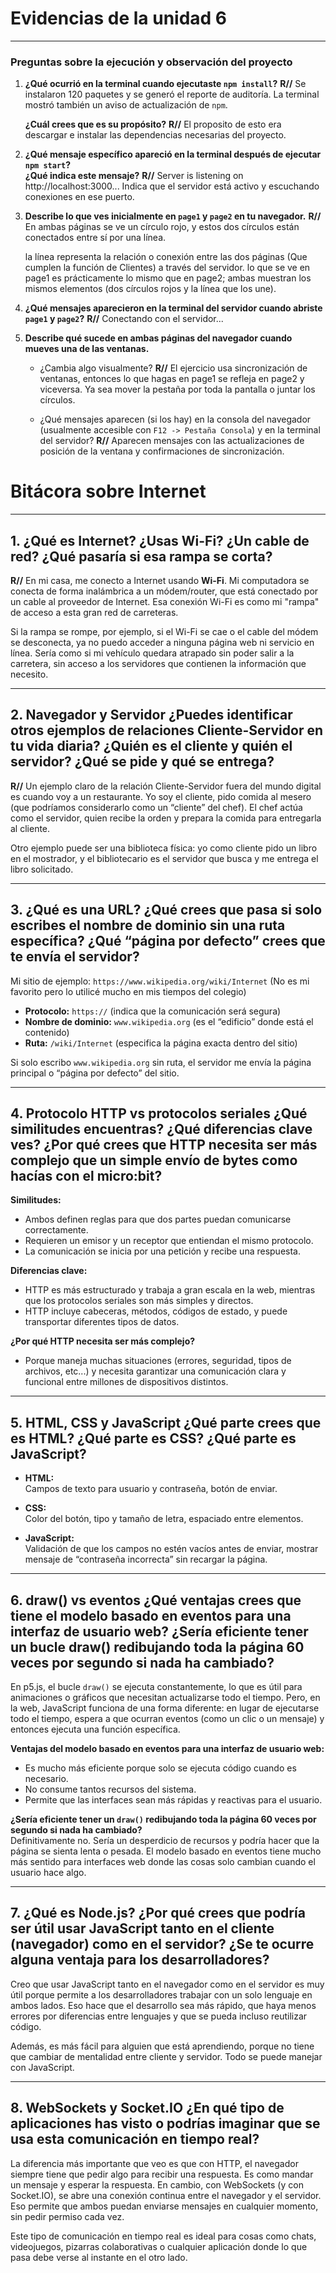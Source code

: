 # Evidencias de la unidad 6
---

### Preguntas sobre la ejecución y observación del proyecto

1. **¿Qué ocurrió en la terminal cuando ejecutaste `npm install`?** **R//** Se instalaron 120 paquetes y se generó el reporte de auditoría. La terminal mostró también un aviso de actualización de `npm`. 

   **¿Cuál crees que es su propósito?** **R//** El proposito de esto era descargar e instalar las dependencias necesarias del proyecto.

2. **¿Qué mensaje específico apareció en la terminal después de ejecutar `npm start`?**  
   **¿Qué indica este mensaje?**
   **R//** Server is listening on http://localhost:3000... Indica que el servidor está activo y escuchando conexiones en ese puerto.

4. **Describe lo que ves inicialmente en `page1` y `page2` en tu navegador.**
   **R//** En ambas páginas se ve un círculo rojo, y estos dos círculos están conectados entre sí por una línea.

   la línea representa la relación o conexión entre las dos páginas (Que cumplen la función de Clientes) a través del servidor.
   lo que se ve en page1 es prácticamente lo mismo que en page2; ambas muestran los mismos elementos (dos círculos rojos y la línea que los une).
   
6. **¿Qué mensajes aparecieron en la terminal del servidor cuando abriste `page1` y `page2`?**
   **R//** Conectando con el servidor...

7. **Describe qué sucede en ambas páginas del navegador cuando mueves una de las ventanas.**  
   - ¿Cambia algo visualmente? **R//** El ejercicio usa sincronización de ventanas, entonces lo que hagas en page1 se refleja en page2 y viceversa. Ya sea mover la pestaña por toda la pantalla o juntar los círculos.
     
   - ¿Qué mensajes aparecen (si los hay) en la consola del navegador (usualmente accesible con `F12 -> Pestaña Consola`) y en la terminal del servidor? **R//** Aparecen mensajes con las actualizaciones de posición de la ventana y confirmaciones de sincronización.

# Bitácora sobre Internet
---

## 1. **¿Qué es Internet? ¿Usas Wi-Fi?** ¿Un cable de red? ¿Qué pasaría si esa rampa se corta?
**R//** En mi casa, me conecto a Internet usando **Wi-Fi**. Mi computadora se conecta de forma inalámbrica a un módem/router, que está conectado por un cable al proveedor de Internet. Esa conexión Wi-Fi es como mi "rampa" de acceso a esta gran red de carreteras.

Si la rampa se rompe, por ejemplo, si el Wi-Fi se cae o el cable del módem se desconecta, ya no puedo acceder a ninguna página web ni servicio en línea. Sería como si mi vehículo quedara atrapado sin poder salir a la carretera, sin acceso a los servidores que contienen la información que necesito.

---

## 2. **Navegador y Servidor** ¿Puedes identificar otros ejemplos de relaciones Cliente-Servidor en tu vida diaria? ¿Quién es el cliente y quién el servidor? ¿Qué se pide y qué se entrega?
**R//** Un ejemplo claro de la relación Cliente-Servidor fuera del mundo digital es cuando voy a un restaurante. Yo soy el cliente, pido comida al mesero (que podríamos considerarlo como un “cliente” del chef). El chef actúa como el servidor, quien recibe la orden y prepara la comida para entregarla al cliente.

Otro ejemplo puede ser una biblioteca física: yo como cliente pido un libro en el mostrador, y el bibliotecario es el servidor que busca y me entrega el libro solicitado.

---

## 3. **¿Qué es una URL?** ¿Qué crees que pasa si solo escribes el nombre de dominio sin una ruta específica? ¿Qué “página por defecto” crees que te envía el servidor?

Mi sitio de ejemplo: `https://www.wikipedia.org/wiki/Internet` (No es mi favorito pero lo utilicé mucho en mis tiempos del colegio)

- **Protocolo:** `https://` (indica que la comunicación será segura)
- **Nombre de dominio:** `www.wikipedia.org` (es el “edificio” donde está el contenido)
- **Ruta:** `/wiki/Internet` (especifica la página exacta dentro del sitio)

Si solo escribo `www.wikipedia.org` sin ruta, el servidor me envía la página principal o “página por defecto” del sitio.

---

## 4. **Protocolo HTTP vs protocolos seriales** ¿Qué similitudes encuentras? ¿Qué diferencias clave ves? ¿Por qué crees que HTTP necesita ser más complejo que un simple envío de bytes como hacías con el micro:bit?

**Similitudes:**
- Ambos definen reglas para que dos partes puedan comunicarse correctamente.
- Requieren un emisor y un receptor que entiendan el mismo protocolo.
- La comunicación se inicia por una petición y recibe una respuesta.

**Diferencias clave:**
- HTTP es más estructurado y trabaja a gran escala en la web, mientras que los protocolos seriales son más simples y directos.
- HTTP incluye cabeceras, métodos, códigos de estado, y puede transportar diferentes tipos de datos.

**¿Por qué HTTP necesita ser más complejo?**
- Porque maneja muchas situaciones (errores, seguridad, tipos de archivos, etc...) y necesita garantizar una comunicación clara y funcional entre millones de dispositivos distintos.

---

## 5. **HTML, CSS y JavaScript** ¿Qué parte crees que es HTML? ¿Qué parte es CSS? ¿Qué parte es JavaScript?

- **HTML:**  
  Campos de texto para usuario y contraseña, botón de enviar.

- **CSS:**  
  Color del botón, tipo y tamaño de letra, espaciado entre elementos.

- **JavaScript:**  
  Validación de que los campos no estén vacíos antes de enviar, mostrar mensaje de “contraseña incorrecta” sin recargar la página.

---

## 6. **draw() vs eventos** ¿Qué ventajas crees que tiene el modelo basado en eventos para una interfaz de usuario web? ¿Sería eficiente tener un bucle draw() redibujando toda la página 60 veces por segundo si nada ha cambiado?

En p5.js, el bucle `draw()` se ejecuta constantemente, lo que es útil para animaciones o gráficos que necesitan actualizarse todo el tiempo. Pero, en la web, JavaScript funciona de una forma diferente: en lugar de ejecutarse todo el tiempo, espera a que ocurran eventos (como un clic o un mensaje) y entonces ejecuta una función específica.

**Ventajas del modelo basado en eventos para una interfaz de usuario web:**
- Es mucho más eficiente porque solo se ejecuta código cuando es necesario.
- No consume tantos recursos del sistema.
- Permite que las interfaces sean más rápidas y reactivas para el usuario.

**¿Sería eficiente tener un `draw()` redibujando toda la página 60 veces por segundo si nada ha cambiado?**  
Definitivamente no. Sería un desperdicio de recursos y podría hacer que la página se sienta lenta o pesada. El modelo basado en eventos tiene mucho más sentido para interfaces web donde las cosas solo cambian cuando el usuario hace algo.

---

## 7. **¿Qué es Node.js?** ¿Por qué crees que podría ser útil usar JavaScript tanto en el cliente (navegador) como en el servidor? ¿Se te ocurre alguna ventaja para los desarrolladores?

Creo que usar JavaScript tanto en el navegador como en el servidor es muy útil porque permite a los desarrolladores trabajar con un solo lenguaje en ambos lados. Eso hace que el desarrollo sea más rápido, que haya menos errores por diferencias entre lenguajes y que se pueda incluso reutilizar código.

Además, es más fácil para alguien que está aprendiendo, porque no tiene que cambiar de mentalidad entre cliente y servidor. Todo se puede manejar con JavaScript.

---

## 8. **WebSockets y Socket.IO** ¿En qué tipo de aplicaciones has visto o podrías imaginar que se usa esta comunicación en tiempo real?

La diferencia más importante que veo es que con HTTP, el navegador siempre tiene que pedir algo para recibir una respuesta. Es como mandar un mensaje y esperar la respuesta. En cambio, con WebSockets (y con Socket.IO), se abre una conexión continua entre el navegador y el servidor. Eso permite que ambos puedan enviarse mensajes en cualquier momento, sin pedir permiso cada vez.

Este tipo de comunicación en tiempo real es ideal para cosas como chats, videojuegos, pizarras colaborativas o cualquier aplicación donde lo que pasa debe verse al instante en el otro lado.




